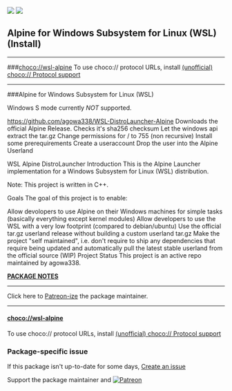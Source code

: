 [![](https://img.shields.io/chocolatey/v/wsl-alpine?color=green&label=wsl-alpine)](https://chocolatey.org/packages/wsl-alpine) [![](https://img.shields.io/chocolatey/dt/wsl-alpine)](https://chocolatey.org/packages/wsl-alpine)

## Alpine for Windows Subsystem for Linux (WSL) (Install)

___
###[choco://wsl-alpine](choco://wsl-alpine)
To use choco:// protocol URLs, install [(unofficial) choco:// Protocol support ](https://chocolatey.org/packages/choco-protocol-support)
___

###Alpine for Windows Subsystem for Linux (WSL)

Windows S mode currently *NOT* supported.

https://github.com/agowa338/WSL-DistroLauncher-Alpine
Downloads the official Alpine Release.
Checks it's sha256 checksum
Let the windows api extract the tar.gz
Change permissions for / to 755 (non recursive)
Install some prerequirements
Create a useraccount
Drop the user into the Alpine Userland

WSL Alpine DistroLauncher
Introduction
This is the Alpine Launcher implementation for a Windows Subsystem for Linux (WSL) distribution.

Note: This project is written in C++.

Goals
The goal of this project is to enable:

Allow devolopers to use Alpine on their Windows machines for simple tasks (basically everything except kernel modules)
Allow developers to use the WSL with a very low footprint (compared to debian/ubuntu)
Use the official tar.gz userland release without building a custom userland tar.gz
Make the project "self maintained", i.e. don't require to ship any dependencies that require being updated and automatically pull the latest stable userland from the official source (WIP)
Project Status
This project is an active repo maintained by agowa338.


**[PACKAGE NOTES](https://github.com/bcurran3/ChocolateyPackages/blob/master/wsl-alpine/readme.md)**

    

___

Click here to [Patreon-ize](https://www.patreon.com/bcurran3) the package maintainer.
___

#### [choco://wsl-alpine](choco://wsl-alpine)
To use choco:// protocol URLs, install [(unofficial) choco:// Protocol support ](https://chocolatey.org/packages/choco-protocol-support)

### Package-specific issue
If this package isn't up-to-date for some days, [Create an issue](https://github.com/tunisiano187/Chocolatey-packages/issues/new/choose)

Support the package maintainer and [![Patreon](https://cdn.jsdelivr.net/gh/tunisiano187/Chocolatey-packages@d15c4e19c709e7148588d4523ffc6dd3cd3c7e5e/icons/patreon.png)](https://www.patreon.com/tunisiano)

